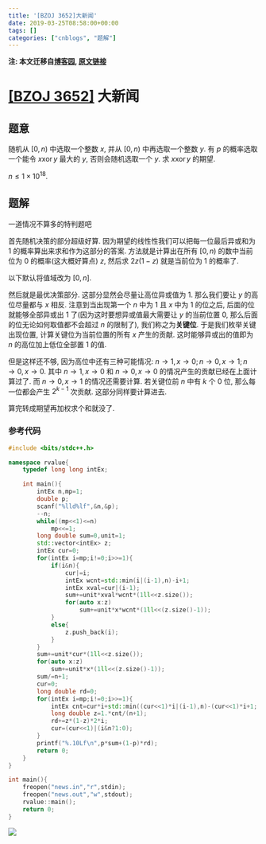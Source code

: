 ```yaml
---
title: '[BZOJ 3652]大新闻'
date: 2019-03-25T08:58:00+00:00
tags: []
categories: ["cnblogs", "题解"]
---
```

**注: 本文迁移自[博客园](https://rvalue.cnblogs.com), [原文链接](http://www.cnblogs.com/rvalue/archive/2019/03/25/10594795.html)**

# [[BZOJ 3652]](https://www.lydsy.com/JudgeOnline/problem.php?id=3652) 大新闻

## 题意

随机从 $[0,n)$ 中选取一个整数 $x$, 并从 $[0,n)$ 中再选取一个整数 $y$. 有 $p$ 的概率选取一个能令 $x\operatorname{xor} y$ 最大的 $y$, 否则会随机选取一个 $y$. 求 $x\operatorname{xor}y$ 的期望.

$n\le 1\times 10^{18}$.

## 题解

一道情况不算多的特判题吧

首先随机决策的部分超级好算. 因为期望的线性性我们可以把每一位最后异或和为 $1$ 的概率算出来求和作为这部分的答案. 方法就是计算出在所有 $[0,n)$ 的数中当前位为 $0$ 的概率(这大概好算点) $z$, 然后求 $2z(1-z)$ 就是当前位为 $1$ 的概率了.

以下默认将值域改为 $[0,n]$.

然后就是最优决策部分. 这部分显然会尽量让高位异或值为 $1$. 那么我们要让 $y$ 的高位尽量都与 $x$ 相反. 注意到当出现第一个 $n$ 中为 $1$ 且 $x$ 中为 $1$ 的位之后, 后面的位就能够全部异或出 $1$ 了(因为这时要想异或值最大需要让 $y$ 的当前位置 $0$, 那么后面的位无论如何取值都不会超过 $n$ 的限制了), 我们称之为**关键位**. 于是我们枚举关键出现位置, 计算关键位为当前位置的所有 $x$ 产生的贡献. 这时能够异或出的值即为 $n$ 的高位加上低位全部置 $1$ 的值.

但是这样还不够, 因为高位中还有三种可能情况: $n\rightarrow1,x\rightarrow0;n\rightarrow0,x\rightarrow1;n\rightarrow0,x\rightarrow0$. 其中 $n\rightarrow1,x\rightarrow0$ 和 $n\rightarrow0,x\rightarrow0$ 的情况产生的贡献已经在上面计算过了. 而 $n\rightarrow0,x\rightarrow1$ 的情况还需要计算. 若关键位前 $n$ 中有 $k$ 个 $0$ 位, 那么每一位都会产生 $2^{k-1}$ 次贡献. 这部分同样要计算进去.

算完转成期望再加权求个和就没了.

### 参考代码

```cpp
#include <bits/stdc++.h>

namespace rvalue{
	typedef long long intEx;

	int main(){
		intEx n,mp=1;
		double p;
		scanf("%lld%lf",&n,&p);
		--n;
		while((mp<<1)<=n)
			mp<<=1;
		long double sum=0,unit=1;
		std::vector<intEx> z;
		intEx cur=0;
		for(intEx i=mp;i!=0;i>>=1){
			if(i&n){
				cur|=i;
				intEx wcnt=std::min(i|(i-1),n)-i+1;
				intEx xval=cur|(i-1);
				sum+=unit*xval*wcnt*(1ll<<z.size());
				for(auto x:z)
					sum+=unit*x*wcnt*(1ll<<(z.size()-1));
			}
			else{
				z.push_back(i);
			}
		}
		sum+=unit*cur*(1ll<<z.size());
		for(auto x:z)
			sum+=unit*x*(1ll<<(z.size()-1));
		sum/=n+1;
		cur=0;
		long double rd=0;
		for(intEx i=mp;i!=0;i>>=1){
			intEx cnt=cur*i+std::min((cur<<1)*i|(i-1),n)-(cur<<1)*i+1;
			long double z=1.*cnt/(n+1);
			rd+=z*(1-z)*2*i;
			cur=(cur<<1)|(i&n?1:0);
		}
		printf("%.10Lf\n",p*sum+(1-p)*rd);
		return 0;
	}
}

int main(){
	freopen("news.in","r",stdin);
	freopen("news.out","w",stdout);
	rvalue::main();
	return 0;
}

```

![](https://pic.rvalue.moe/2021/08/02/6c24de9ee4786.jpg)
